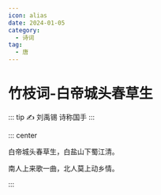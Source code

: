 ```yaml
---
icon: alias
date: 2024-01-05
category:
  - 诗词
tag:
  - 唐
---
```


# 竹枝词-白帝城头春草生

<!-- more -->

::: tip ✍️
刘禹锡 诗称国手
:::


::: center

白帝城头春草生，白盐山下蜀江清。

南人上来歌一曲，北人莫上动乡情。

:::